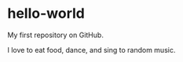 # hello-world
My first repository on GitHub.

I love to eat food, dance, and sing to random music. 
